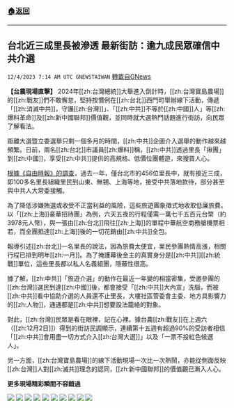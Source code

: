 ###  [:house:返回](README.md)
---


## 台北近三成里長被滲透  最新街訪：逾九成民眾確信中共介選
`12/4/2023 7:14 AM UTC GNEWSTAIWAN` [轉載自GNews](https://gnews.org/articles/2068358)


  
**【台農現場直擊】** 2024年[[zh:台灣總統]]大舉進入倒計時，[[zh:台灣寶島農場]]的[[zh:戰友]]們不敢懈怠，堅持按慣例在[[zh:台北]]西門町舉辦線下活動，傳遞「[[zh:消滅中共]]，守護[[zh:台灣]]」、「[[zh:中共]]不等於[[zh:中國]]人」等[[zh:爆料革命]]及[[zh:新中國聯邦]]價值觀，並同時就大選熱門話題進行街訪，向民眾了解看法。

距離大選暨立委選舉只剩一個多月的時間，[[zh:中共]]企圖介入選舉的動作越來越頻繁。日前，兩名[[zh:台北]]市議員[[zh:爆料]]稱，[[zh:中共]]透過里長「揪團」到[[zh:中國]]，享受[[zh:中共]]提供的高規格、低價位團體遊，來搜買人心。

  

[根據《自由時報》的調查](https://tw.news.yahoo.com/%E5%8C%97%E5%B8%82%E9%83%A8%E5%88%86%E9%87%8C%E9%95%B7%E7%B5%84%E5%9C%98%E8%B5%B4%E9%99%B8%E6%97%85%E9%81%8A%E5%8F%97%E8%90%BD%E5%9C%B0%E6%8B%9B%E5%BE%85-%E6%AA%A2%E8%92%90%E8%AD%894%E6%A1%88%E5%81%B5%E8%BE%A6%E4%B8%AD%E5%85%B1%E4%BB%8B%E9%81%B8-054916552.html)，過去一年，僅台北市的456位里長中，就有接近三成，即100多名里長組織里民到山東、無錫、上海等地，接受中共落地款待，部分甚至與中共人大常委接觸。

  

為了降低涉嫌賄選或收受不正當利益的風險，這些旅遊團象徵式地收取低廉旅費。以「[[zh:上海]]豪華招待團」為例，六天五夜的行程僅需一萬七千五百元台幣（約3978元人幣），與一張由[[zh:台北]]飛往[[zh:上海]]的單程中華航空商務艙機票相若，而全團抵達[[zh:上海]]後的一切花銷由[[zh:中共]]全包。

  

報導引述[[zh:台北]]一名里長的說法，因為旅費太便宜，里民參團熱情高漲，相關行程已排到明年[[zh:一月]]。為了掩護幕後金主的真實身分是[[zh:中共]][[zh:統戰]]單位，這些里長都以私人名義組團，隱蔽性很高。

  

據了解，[[zh:中共]]「旅遊介選」的動作在最近一年變的相當密集，受邀參團的[[zh:台灣]]選民到達[[zh:中國]]後，都會接受「[[zh:中共]]大內宣」洗腦，而被[[zh:中共]]看中協助介選的人員還不止里長，大樓社區管委會主委、地方具影響力的[[zh:人物]]，通通都是[[zh:中共]]想要設法籠絡的對象。

  

對此，[[zh:台灣]]民眾是看在眼裡，記在心裡。據台農[[zh:戰友]]在上週六（[[zh:12月2日]]）得到的街訪民調顯示，連續第十五週有超過90%的受訪者相信「[[zh:中共]]會用盡一切方式介入[[zh:台灣大選]]」以及「一票不投紅色候選人」。

  

另一方面，[[zh:台灣寶島農場]]的線下活動現場一次比一次熱鬧，亦能從側面反映[[zh:台灣]]人對[[zh:滅共]]理念的認同，[[zh:新中國聯邦]]的價值觀已漸入人心。

  

**更多現場精彩瞬間不容錯過**











![](ipfs://QmRD3MHSsuatcWnLkGABZ7vX8Uz3hoHrLAgmkTVuZkor5c?.png)
![](ipfs://QmdCKj7jxRyTWcAzbfRoTWJA8DM42ckS94cGGbEJZ61hVo?.png)
![](ipfs://Qmf9NbeCHm5xfSLyxniD4cLrPPGTRWtY8qTvYt9WrdY3uJ?.png)
![](ipfs://Qmchd1L8nbvZgXgT1VC5aPGygF4Bz7VehVtBwshPpGv5sb?.png)
![](ipfs://QmT6uuL9K2mT2VjR8bAPMQ64w3UzRpP9EoAQfqP3uLrUKr?.png)
![](ipfs://QmVm3TKN7LUp9ouxMuAQHq2XpXwXuN7MBHM2LNFqhPzUq7?.png)
![](ipfs://QmcWFvmfyzzQCGm8NkBuwsYeh17Fq35nKJTgdNLBknhnDc?.png)
![](ipfs://QmUpQ4FrSPTu5gmrgH6zgV1sKCMnSxNPr1t3LiDchhMoRc?.png)
![](ipfs://Qmf343jjeeSGntn7Sy3Nmwor3xB43HwnZAJARSQLnJ1YoK?.png)
![](ipfs://QmTp8yffAZQgtaHTbJpTYgQfobi2wmdUtESSrTsRdGyy7P?.png)

